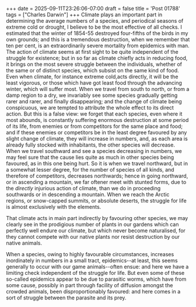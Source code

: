 +++
date = 2025-09-11T23:26:06-07:00
draft = false
title = 'Post 01788'
tags = ["Charles Darwin"]
+++
Climate plays an important part in determining the average numbers of a species, and periodical seasons of extreme cold or drought, I believe to be the most effective of all checks. I estimated that the winter of 1854-55 destroyed four-fifths of the birds in my own grounds; and this is a tremendous destruction, when we remember that ten per cent, is an extraordinarily severe mortality from epidemics with man. The action of climate seems at first sight to be quite independent of the struggle for existence; but in so far as climate chiefly acts in reducing food, it brings on the most severe struggle between the individuals, whether of the same or of distinct species, which subsist on the same kind of food. Even when climate, for instance extreme cold,acts directly, it will be the least vigorous, or those which have got least food through the advancing winter, which will suffer most. When we travel from south to north, or from a damp region to a dry, we invariably see some species gradually getting rarer and rarer, and finally disappearing; and the change of climate being conspicuous, we are tempted to attribute the whole effect to its direct action. But this is a false view: we forget that each species, even where it most abounds, is constantly suffering enormous destruction at some period of its life, from enemies or from competitors for the same place and food; and if these enemies or competitors be in the least degree favoured by any slight change of climate, they will increase in numbers, and, as each area is already fully stocked with inhabitants, the other species will decrease. When we travel southward and see a species decreasing in numbers, we may feel sure that the cause lies quite as much in other species being favoured, as in this one being hurt. So it is when we travel northward, but in a somewhat lesser degree, for the number of species of all kinds, and therefore of competitors, decreases northwards; hence in going northward, or in ascending a mountain, we far oftener meet with stunted forms, due to the _directly_ injurious action of climate, than we do in proceeding southwards or in descending a mountain. When we reach the Arctic regions, or snow-capped summits, or absolute deserts, the struggle for life is almost exclusively with the elements.

That climate acts in main part indirectly by favouring other species, we may clearly see in the prodigious number of plants in our gardens which can perfectly well endure our climate, but which never become naturalised, for they cannot compete with our native plants nor resist destruction by our native animals.

When a species, owing to highly favourable circumstances, increases inordinately in numbers in a small tract, epidemics--at least, this seems generally to occur with our game animals--often ensue: and here we have a limiting check independent of the struggle for life. But even some of these so-called epidemics appear to be due to parasitic worms, which have from some cause, possibly in part through facility of diffusion amongst the crowded animals, been disproportionably favoured: and here comes in a sort of struggle between the parasite and its prey.
